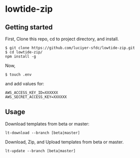 # lowtide-zip

## Getting started

First, Clone this repo, cd to project directory, and install.

```
$ git clone https://github.com/luciyer-sfdc/lowtide-zip.git
$ cd lowtide-zip/
npm install -g
```

Now,
```
$ touch .env
```

and add values for:

```
AWS_ACCESS_KEY_ID=XXXXXX
AWS_SECRET_ACCESS_KEY=XXXXXX
```


## Usage

Download templates from beta or master:
```
lt-download --branch [beta|master]
```
Download, Zip, and Upload templates from beta or master.
```
lt-update --branch [beta|master]
```
